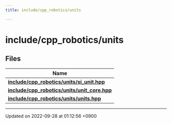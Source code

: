 ```yaml
---
title: include/cpp_robotics/units

---
```


# include/cpp_robotics/units



## Files

| Name           |
| -------------- |
| **[include/cpp_robotics/units/si_unit.hpp](/cpp_robotics/doxybook/Files/si__unit_8hpp/#file-si-unit.hpp)**  |
| **[include/cpp_robotics/units/unit_core.hpp](/cpp_robotics/doxybook/Files/unit__core_8hpp/#file-unit-core.hpp)**  |
| **[include/cpp_robotics/units/units.hpp](/cpp_robotics/doxybook/Files/units_8hpp/#file-units.hpp)**  |






-------------------------------

Updated on 2022-09-28 at 01:12:56 +0900
